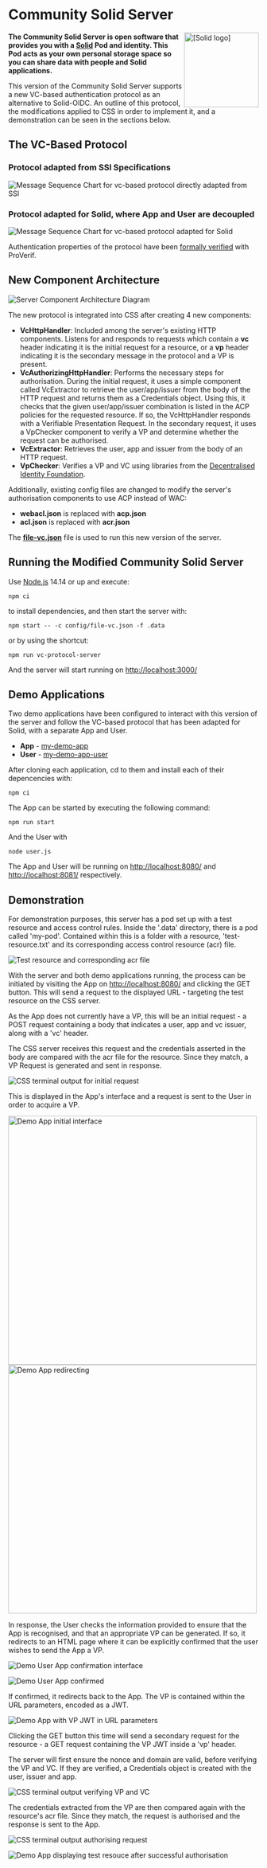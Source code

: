 # Community Solid Server

<img src="https://raw.githubusercontent.com/CommunitySolidServer/CommunitySolidServer/main/templates/images/solid.svg"
 alt="[Solid logo]" height="150" align="right"/>


**The Community Solid Server is open software
that provides you with a [Solid](https://solidproject.org/) Pod and identity.
This Pod acts as your own personal storage space
so you can share data with people and Solid applications.**

This version of the Community Solid Server supports a new VC-based authentication protocol as an alternative to Solid-OIDC. An outline of this protocol, the modifications applied to CSS in order to implement it, and a demonstration can be seen in the sections below.

## The VC-Based Protocol

### Protocol adapted from SSI Specifications
<img src="templates/images/vc-protocol-direct-adaptation.png"
 alt="Message Sequence Chart for vc-based protocol directly adapted from SSI"/>

### Protocol adapted for Solid, where App and User are decoupled
<img src="templates/images/vc-protocol-decoupled.png"
 alt="Message Sequence Chart for vc-based protocol adapted for Solid"/>

 Authentication properties of the protocol have been [formally verified](https://github.com/ben3101/CommunitySolidServer/tree/main/FormalVer) with ProVerif. 

## New Component Architecture
<img src="templates/images/new_components_architecture.png"
 alt="Server Component Architecture Diagram"/>

 The new protocol is integrated into CSS after creating 4 new components:
 - **VcHttpHandler**: Included among the server's existing HTTP components. Listens for and responds to requests which contain a **vc** header indicating it is the initial request for a resource, or a **vp** header indicating it is the secondary message in the protocol and a VP is present.
 - **VcAuthorizingHttpHandler**: Performs the necessary steps for authorisation. During the initial request, it uses a simple component called VcExtractor to retrieve the user/app/issuer from the body of the HTTP request and returns them as a Credentials object. Using this, it checks that the given user/app/issuer combination is listed in the ACP policies for the requested resource. If so, the VcHttpHandler responds with a Verifiable Presentation Request. In the secondary request, it uses a VpChecker component to verify a VP and determine whether the request can be authorised.
 - **VcExtractor**: Retrieves the user, app and issuer from the body of an HTTP request.
 - **VpChecker**: Verifies a VP and VC using libraries from the [Decentralised Identity Foundation](https://github.com/decentralized-identity).

 Additionally, existing config files are changed to modify the server's authorisation components to use ACP instead of WAC:
 - **webacl.json** is replaced with **acp.json**
 - **acl.json** is replaced with **acr.json**

 The [**file-vc.json**](config/file-vc.json) file is used to run this new version of the server.

## Running the Modified Community Solid Server

Use [Node.js](https://nodejs.org/en/) 14.14 or up and execute:

```shell
npm ci
```
to install dependencies, and then start the server with:

```shell
npm start -- -c config/file-vc.json -f .data
```

or by using the shortcut:

```shell
npm run vc-protocol-server
```

And the server will start running on [http://localhost:3000/](http://localhost:3000/)

## Demo Applications

Two demo applications have been configured to interact with this version of the server and follow the VC-based protocol that has been adapted for Solid, with a separate App and User.
- **App** - [my-demo-app](https://github.com/ben3101/my-demo-app)
- **User** - [my-demo-app-user](https://github.com/ben3101/my-demo-app-user)

After cloning each application, cd to them and install each of their depencencies with:
```shell
npm ci
```

The App can be started by executing the following command:
```shell
npm run start
```

And the User with
```shell
node user.js
```

The App and User will be running on [http://localhost:8080/](http://localhost:8080/) and [http://localhost:8081/](http://localhost:8081/) respectively.

## Demonstration

For demonstration purposes, this server has a pod set up with a test resource and access control rules. Inside the '.data' directory, there is a pod called 'my-pod'. Contained within this is a folder with a resource, 'test-resource.txt' and its corresponding access control resource (acr) file. 

<img src="templates/images/user-guide/test resource and acr.png"
 alt="Test resource and corresponding acr file"/>

With the server and both demo applications running, the process can be initiated by visiting the App on [http://localhost:8080/](http://localhost:8080/) and clicking the GET button. This will send a request to the displayed URL - targeting the test resource on the CSS server. 

As the App does not currently have a VP, this will be an initial request - a POST request containing a body that indicates a user, app and vc issuer, along with a 'vc' header.

The CSS server receives this request and the credentials asserted in the body are compared with the acr file for the resource. Since they match, a VP Request is generated and sent in response.

<img src="templates/images/user-guide/output - initial request.png"
 alt="CSS terminal output for initial request"/>

 This is displayed in the App's interface and a request is sent to the User in order to acquire a VP.

<img src="templates/images/user-guide/app_interface 1.png"
 alt="Demo App initial interface" height="500"/>
 <img src="templates/images/user-guide/app_interface 2.png"
 alt="Demo App redirecting" height="500"/>

In response, the User checks the information provided to ensure that the App is recognised, and that an appropriate VP can be generated. If so, it redirects to an HTML page where it can be explicitly confirmed that the user wishes to send the App a VP.

<img src="templates/images/user-guide/user_confirmation.png"
 alt="Demo User App confirmation interface"/>

 <img src="templates/images/user-guide/user_confirmed.png"
 alt="Demo User App confirmed"/>

If confirmed, it redirects back to the App. The VP is contained within the URL parameters, encoded as a JWT.

 <img src="templates/images/user-guide/app_interface 3.png"
 alt="Demo App with VP JWT in URL parameters"/>

 Clicking the GET button this time will send a secondary request for the resource - a GET request containing the VP JWT inside a 'vp' header.

 The server will first ensure the nonce and domain are valid, before verifying the VP and VC. If they are verified, a Credentials object is created with the user, issuer and app.

<img src="templates/images/user-guide/output - secondary request 1 - verify vp and vc.png"
 alt="CSS terminal output verifying VP and VC"/>

 The credentials extracted from the VP are then compared again with the resource's acr file. Since they match, the request is authorised and the response is sent to the App.

<img src="templates/images/user-guide/output - secondary request 2 - authorisation.png"
 alt="CSS terminal output authorising request"/>

<img src="templates/images/user-guide/app_interface 4.png"
 alt="Demo App displaying test resouce after successful authorisation"/>

